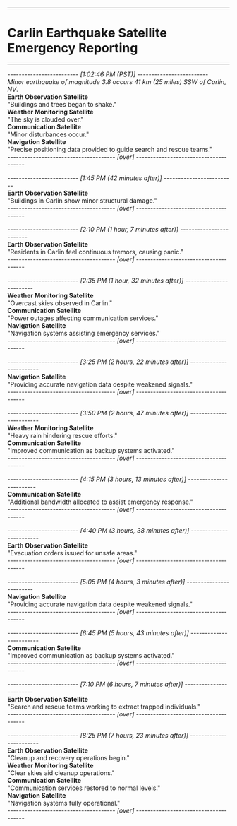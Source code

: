 -------------------------
# Carlin Earthquake Satellite Emergency Reporting

---

------------------------- *[1:02:46 PM (PST)]* -------------------------  
*Minor earthquake of magnitude 3.8 occurs 41 km (25 miles) SSW of Carlin, NV*.    
                    **Earth Observation Satellite**  
"Buildings and trees began to shake."    
                    **Weather Monitoring Satellite**  
"The sky is clouded over."    
                    **Communication Satellite**  
"Minor disturbances occur."    
                    **Navigation Satellite**  
"Precise positioning data provided to guide search and rescue teams."    
-------------------------------------- *[over]* --------------------------------------


------------------------- *[1:45 PM (42 minutes after)]* -------------------------  
                    **Earth Observation Satellite**  
"Buildings in Carlin show minor structural damage."  
-------------------------------------- *[over]* --------------------------------------


------------------------- *[2:10 PM (1 hour, 7 minutes after)]* ------------------------  
                    **Earth Observation Satellite**  
"Residents in Carlin feel continuous tremors, causing panic."  
-------------------------------------- *[over]* --------------------------------------


------------------------- *[2:35 PM (1 hour, 32 minutes after)]* ------------------------  
                    **Weather Monitoring Satellite**  
"Overcast skies observed in Carlin."  
                    **Communication Satellite**  
"Power outages affecting communication services."  
                    **Navigation Satellite**  
"Navigation systems assisting emergency services."  
-------------------------------------- *[over]* --------------------------------------


------------------------- *[3:25 PM (2 hours, 22 minutes after)]* ------------------------  
                    **Navigation Satellite**  
"Providing accurate navigation data despite weakened signals."  
-------------------------------------- *[over]* --------------------------------------


------------------------- *[3:50 PM (2 hours, 47 minutes after)]* ------------------------  
                    **Weather Monitoring Satellite**  
"Heavy rain hindering rescue efforts."  
                    **Communication Satellite**  
"Improved communication as backup systems activated."  
-------------------------------------- *[over]* --------------------------------------


------------------------- *[4:15 PM (3 hours, 13 minutes after)]* ------------------------  
                    **Communication Satellite**  
"Additional bandwidth allocated to assist emergency response."  
-------------------------------------- *[over]* --------------------------------------


------------------------- *[4:40 PM (3 hours, 38 minutes after)]* ------------------------  
                    **Earth Observation Satellite**  
"Evacuation orders issued for unsafe areas."  
-------------------------------------- *[over]* --------------------------------------


------------------------- *[5:05 PM (4 hours, 3 minutes after)]* ------------------------  
                    **Navigation Satellite**  
"Providing accurate navigation data despite weakened signals."  
-------------------------------------- *[over]* --------------------------------------


------------------------- *[6:45 PM (5 hours, 43 minutes after)]* ------------------------  
                    **Communication Satellite**  
"Improved communication as backup systems activated."  
-------------------------------------- *[over]* --------------------------------------


------------------------- *[7:10 PM (6 hours, 7 minutes after)]* ------------------------  
                    **Earth Observation Satellite**  
"Search and rescue teams working to extract trapped individuals."  
-------------------------------------- *[over]* --------------------------------------


------------------------- *[8:25 PM (7 hours, 23 minutes after)]* ------------------------  
                    **Earth Observation Satellite**  
"Cleanup and recovery operations begin."  
                    **Weather Monitoring Satellite**  
"Clear skies aid cleanup operations."  
                    **Communication Satellite**  
"Communication services restored to normal levels."  
                    **Navigation Satellite**  
"Navigation systems fully operational."  
-------------------------------------- *[over]* --------------------------------------
